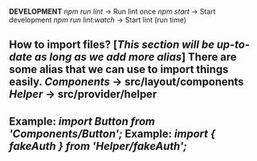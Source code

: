 **DEVELOPMENT**
*npm run lint* -> Run lint once 
*npm start* -> Start development
*npm run lint:watch* -> Start lint (run time)

**How to import files?**
[*This section will be up-to-date as long as we add more alias*]
There are some alias that we can use to import things easily.
*Components* -> src/layout/components
*Helper* -> src/provider/helper
------------------------------------------------------
Example: *import Button from 'Components/Button';*
Example: *import { fakeAuth } from 'Helper/fakeAuth';*
------------------------------------------------------